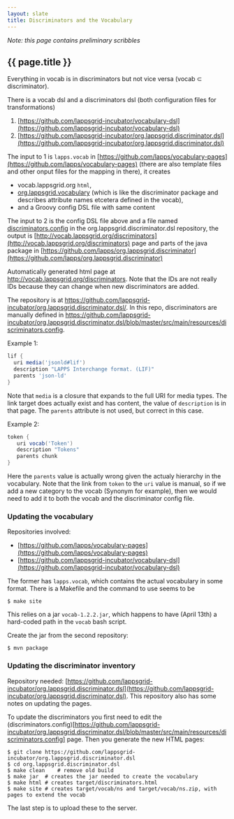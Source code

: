 ```yaml
---
layout: slate
title: Discriminators and the Vocabulary
---
```



*Note: this page contains preliminary scribbles*


## {{ page.title }}

Everything in vocab is in discriminators but not vice versa (vocab ⊂ discriminator).

There is a vocab dsl and a discriminators dsl (both configuration files for transformations)
  1. [https://github.com/lappsgrid-incubator/vocabulary-dsl](https://github.com/lappsgrid-incubator/vocabulary-dsl)
  2. [https://github.com/lappsgrid-incubator/org.lappsgrid.discriminator.dsl](https://github.com/lappsgrid-incubator/org.lappsgrid.discriminator.dsl)

The input to 1 is `lapps.vocab` in [https://github.com/lapps/vocabulary-pages](https://github.com/lapps/vocabulary-pages) (there are also template files and other onput files for the mapping in there), it creates 
  - vocab.lappsgrid.org `html`, 
  - [org.lappsgrid.vocabulary](https://github.com/lapps/org.lappsgrid.vocabulary) (which is like the discriminator package and describes attribute names etcetera defined in the vocab), 
  - and a Groovy config DSL file with same content

The input to 2 is the config DSL file above and a file named [discriminators.config](https://github.com/lappsgrid-incubator/org.lappsgrid.discriminator.dsl/blob/master/src/main/resources/discriminators.config) in the org.lappsgrid.discriminator.dsl repository, the output is [http://vocab.lappsgrid.org/discriminators](http://vocab.lappsgrid.org/discriminators) page and parts of the java package in [https://github.com/lapps/org.lappsgrid.discriminator](https://github.com/lapps/org.lappsgrid.discriminator)

Automatically generated html page at http://vocab.lappsgrid.org/discriminators. Note that the IDs are not really IDs because they can change when new discriminators are added.


The repository is at https://github.com/lappsgrid-incubator/org.lappsgrid.discriminator.dsl/. In this repo, discriminators are manually defined in https://github.com/lappsgrid-incubator/org.lappsgrid.discriminator.dsl/blob/master/src/main/resources/discriminators.config.

Example 1:

```groovy
lif {
  uri media('jsonld#lif')
  description "LAPPS Interchange format. (LIF)"
  parents 'json-ld'
}
```

Note that `media` is a closure that expands to the full URI for media types. The link target does actually exist and has content, the value of `description` is in that page. The `parents` attribute is not used, but correct in this case.

Example 2:

```groovy
token {
   uri vocab('Token')
   description "Tokens"
   parents chunk
}
```

Here the `parents` value is actually wrong given the actualy hierarchy in the vocabulary. Note that the link from `token` to the `uri` value is manual, so if we add a new category to the vocab (Synonym for example), then we would need to add it to both the vocab and the discriminator config file.


### Updating the vocabulary

Repositories involved:

- [https://github.com/lapps/vocabulary-pages](https://github.com/lapps/vocabulary-pages)
- [https://github.com/lappsgrid-incubator/vocabulary-dsl](https://github.com/lappsgrid-incubator/vocabulary-dsl)

The former has `lapps.vocab`, which contains the actual vocabulary in some format. There is a Makefile and the command to use seems to be

```
$ make site
```

This relies on a jar `vocab-1.2.2.jar`, which happens to have (April 13th) a hard-coded path in the `vocab` bash script.

Create the jar from the second repository:

```
$ mvn package
```



### Updating the discriminator inventory

Repository needed: [https://github.com/lappsgrid-incubator/org.lappsgrid.discriminator.dsl](https://github.com/lappsgrid-incubator/org.lappsgrid.discriminator.dsl). This repository also has some notes on updating the pages.

To update the discriminators you first need to edit the (discriminators.config)[https://github.com/lappsgrid-incubator/org.lappsgrid.discriminator.dsl/blob/master/src/main/resources/discriminators.config] page. Then you generate the new HTML pages: 

```
$ git clone https://github.com/lappsgrid-incubator/org.lappsgrid.discriminator.dsl
$ cd org.lappsgrid.discriminator.dsl
$ make clean	# remove old build
$ make jar	# creates the jar needed to create the vocabulary
$ make html	# creates target/discriminators.html
$ make site	# creates target/vocab/ns and target/vocab/ns.zip, with pages to extend the vocab
```

The last step is to upload these to the server.
